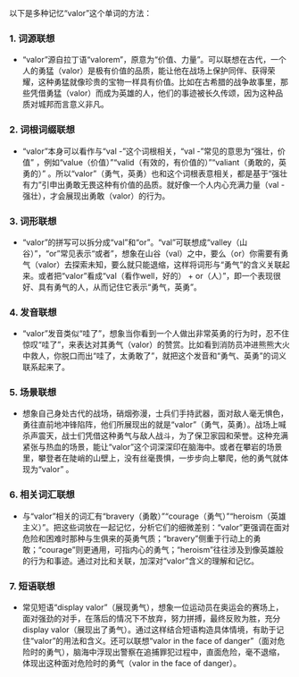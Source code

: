 以下是多种记忆“valor”这个单词的方法：

### 1. 词源联想
 - “valor”源自拉丁语“valorem”，原意为“价值、力量”。可以联想在古代，一个人的勇猛（valor）是极有价值的品质，能让他在战场上保护同伴、获得荣耀，这种勇猛就像珍贵的宝物一样具有价值。比如在古希腊的战争故事里，那些凭借勇猛（valor）而成为英雄的人，他们的事迹被长久传颂，因为这种品质对城邦而言意义非凡。

### 2. 词根词缀联想
 - “valor”本身可以看作与“val -”这个词根相关，“val -”常见的意思为“强壮，价值” ，例如“value（价值）”“valid（有效的，有价值的）”“valiant（勇敢的，英勇的）” 。所以“valor”（勇气，英勇）也和这个词根表意相关，都是基于“强壮有力”引申出勇敢无畏这种有价值的品质。就好像一个人内心充满力量（val - 强壮），才会展现出勇敢（valor）的行为。

### 3. 词形联想
 - “valor”的拼写可以拆分成“val”和“or”。“val”可联想成“valley（山谷）”，“or”常见表示“或者”，想象在山谷（val）之中，要么（or）你需要有勇气（valor）去探索未知，要么就只能退缩，这样将词形与“勇气”的含义关联起来。或者把“valor”看成“val（看作well，好的） + or（人）”，即一个表现很好、具有勇气的人，从而记住它表示“勇气，英勇”。

### 4. 发音联想
 - “valor”发音类似“哇了”，想象当你看到一个人做出非常英勇的行为时，忍不住惊叹“哇了”，来表达对其勇气（valor）的赞赏。比如看到消防员冲进熊熊大火中救人，你脱口而出“哇了，太勇敢了”，就把这个发音和“勇气、英勇”的词义联系起来了。

### 5. 场景联想
 - 想象自己身处古代的战场，硝烟弥漫，士兵们手持武器，面对敌人毫无惧色，勇往直前地冲锋陷阵，他们所展现出的就是“valor”（勇气，英勇）。战场上喊杀声震天，战士们凭借这种勇气与敌人战斗，为了保卫家园和荣誉。这种充满紧张与热血的场景，能让“valor”这个词深深印在脑海中。或者在攀岩的场景里，攀登者在陡峭的山壁上，没有丝毫畏惧，一步步向上攀爬，他的勇气就体现为“valor” 。

### 6. 相关词汇联想
 - 与“valor”相关的词汇有“bravery（勇敢）”“courage（勇气）”“heroism（英雄主义）”。把这些词放在一起记忆，分析它们的细微差别：“valor”更强调在面对危险和困难时那种与生俱来的英勇气质；“bravery”侧重于行动上的勇敢；“courage”则更通用，可指内心的勇气；“heroism”往往涉及到像英雄般的行为和事迹。通过对比和关联，加深对“valor”含义的理解和记忆。

### 7. 短语联想
 - 常见短语“display valor”（展现勇气），想象一位运动员在奥运会的赛场上，面对强劲的对手，在落后的情况下不放弃，努力拼搏，最终反败为胜，充分display valor（展现出了勇气）。通过这样结合短语构造具体情境，有助于记住“valor”的用法和含义。还可以联想“valor in the face of danger”（面对危险时的勇气），脑海中浮现出警察在追捕罪犯过程中，直面危险，毫不退缩，体现出这种面对危险时的勇气（valor in the face of danger）。 